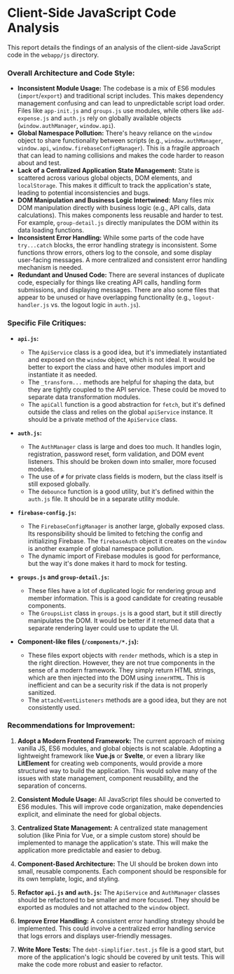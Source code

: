 
# Client-Side JavaScript Code Analysis

This report details the findings of an analysis of the client-side JavaScript code in the `webapp/js` directory.

### Overall Architecture and Code Style:

*   **Inconsistent Module Usage:** The codebase is a mix of ES6 modules (`import`/`export`) and traditional script includes. This makes dependency management confusing and can lead to unpredictable script load order. Files like `app-init.js` and `groups.js` use modules, while others like `add-expense.js` and `auth.js` rely on globally available objects (`window.authManager`, `window.api`).
*   **Global Namespace Pollution:** There's heavy reliance on the `window` object to share functionality between scripts (e.g., `window.authManager`, `window.api`, `window.firebaseConfigManager`). This is a fragile approach that can lead to naming collisions and makes the code harder to reason about and test.
*   **Lack of a Centralized Application State Management:** State is scattered across various global objects, DOM elements, and `localStorage`. This makes it difficult to track the application's state, leading to potential inconsistencies and bugs.
*   **DOM Manipulation and Business Logic Intertwined:** Many files mix DOM manipulation directly with business logic (e.g., API calls, data calculations). This makes components less reusable and harder to test. For example, `group-detail.js` directly manipulates the DOM within its data loading functions.
*   **Inconsistent Error Handling:** While some parts of the code have `try...catch` blocks, the error handling strategy is inconsistent. Some functions throw errors, others log to the console, and some display user-facing messages. A more centralized and consistent error handling mechanism is needed.
*   **Redundant and Unused Code:** There are several instances of duplicate code, especially for things like creating API calls, handling form submissions, and displaying messages. There are also some files that appear to be unused or have overlapping functionality (e.g., `logout-handler.js` vs. the logout logic in `auth.js`).

### Specific File Critiques:

*   **`api.js`:**
    *   The `ApiService` class is a good idea, but it's immediately instantiated and exposed on the `window` object, which is not ideal. It would be better to export the class and have other modules import and instantiate it as needed.
    *   The `_transform...` methods are helpful for shaping the data, but they are tightly coupled to the API service. These could be moved to separate data transformation modules.
    *   The `apiCall` function is a good abstraction for `fetch`, but it's defined outside the class and relies on the global `apiService` instance. It should be a private method of the `ApiService` class.

*   **`auth.js`:**
    *   The `AuthManager` class is large and does too much. It handles login, registration, password reset, form validation, and DOM event listeners. This should be broken down into smaller, more focused modules.
    *   The use of `#` for private class fields is modern, but the class itself is still exposed globally.
    *   The `debounce` function is a good utility, but it's defined within the `auth.js` file. It should be in a separate utility module.

*   **`firebase-config.js`:**
    *   The `FirebaseConfigManager` is another large, globally exposed class. Its responsibility should be limited to fetching the config and initializing Firebase. The `firebaseAuth` object it creates on the `window` is another example of global namespace pollution.
    *   The dynamic import of Firebase modules is good for performance, but the way it's done makes it hard to mock for testing.

*   **`groups.js` and `group-detail.js`:**
    *   These files have a lot of duplicated logic for rendering group and member information. This is a good candidate for creating reusable components.
    *   The `GroupsList` class in `groups.js` is a good start, but it still directly manipulates the DOM. It would be better if it returned data that a separate rendering layer could use to update the UI.

*   **Component-like files (`/components/*.js`):**
    *   These files export objects with `render` methods, which is a step in the right direction. However, they are not true components in the sense of a modern framework. They simply return HTML strings, which are then injected into the DOM using `innerHTML`. This is inefficient and can be a security risk if the data is not properly sanitized.
    *   The `attachEventListeners` methods are a good idea, but they are not consistently used.

### Recommendations for Improvement:

1.  **Adopt a Modern Frontend Framework:** The current approach of mixing vanilla JS, ES6 modules, and global objects is not scalable. Adopting a lightweight framework like **Vue.js** or **Svelte**, or even a library like **LitElement** for creating web components, would provide a more structured way to build the application. This would solve many of the issues with state management, component reusability, and the separation of concerns.

2.  **Consistent Module Usage:** All JavaScript files should be converted to ES6 modules. This will improve code organization, make dependencies explicit, and eliminate the need for global objects.

3.  **Centralized State Management:** A centralized state management solution (like Pinia for Vue, or a simple custom store) should be implemented to manage the application's state. This will make the application more predictable and easier to debug.

4.  **Component-Based Architecture:** The UI should be broken down into small, reusable components. Each component should be responsible for its own template, logic, and styling.

5.  **Refactor `api.js` and `auth.js`:** The `ApiService` and `AuthManager` classes should be refactored to be smaller and more focused. They should be exported as modules and not attached to the `window` object.

6.  **Improve Error Handling:** A consistent error handling strategy should be implemented. This could involve a centralized error handling service that logs errors and displays user-friendly messages.

7.  **Write More Tests:** The `debt-simplifier.test.js` file is a good start, but more of the application's logic should be covered by unit tests. This will make the code more robust and easier to refactor.

